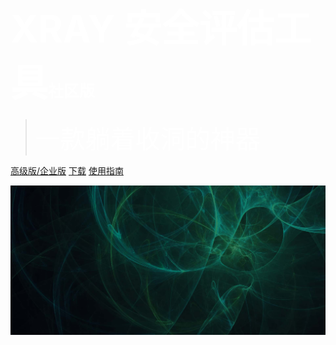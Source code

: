 # <span style="color: white; font-size: 60px;">XRAY 安全评估工具<span style="color: white; font-size: 25px;">社区版</span></span>

> <span style="color: white; font-size: 40px; line-height: normal;">一款躺着收洞的神器</span>

[高级版/企业版](/generic/compare)
[下载](https://github.com/chaitin/xray/releases)
[使用指南](/tutorial/introduce)

![](./assets/index.jpg)